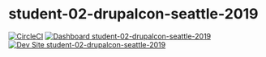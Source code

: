 # student-02-drupalcon-seattle-2019

[![CircleCI](https://circleci.com/gh/pantheon-training-org/student-02-drupalcon-seattle-2019.svg?style=shield)](https://circleci.com/gh/pantheon-training-org/student-02-drupalcon-seattle-2019)
[![Dashboard student-02-drupalcon-seattle-2019](https://img.shields.io/badge/dashboard-student_02_drupalcon_seattle_2019-yellow.svg)](https://dashboard.pantheon.io/sites/e1463d1f-1f70-4df1-9659-a8530dd73349#dev/code)
[![Dev Site student-02-drupalcon-seattle-2019](https://img.shields.io/badge/site-student_02_drupalcon_seattle_2019-blue.svg)](http://dev-student-02-drupalcon-seattle-2019.pantheonsite.io/)